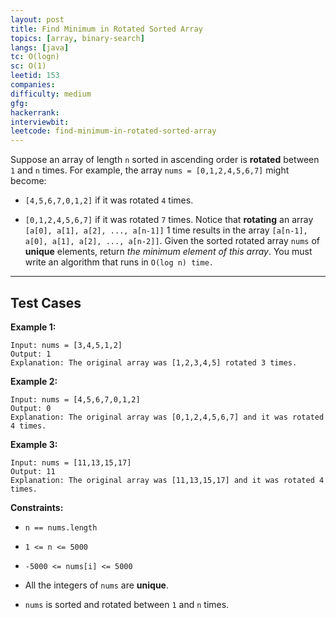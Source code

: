 ```yaml
---
layout: post
title: Find Minimum in Rotated Sorted Array
topics: [array, binary-search]
langs: [java]
tc: O(logn)
sc: O(1)
leetid: 153
companies: 
difficulty: medium
gfg: 
hackerrank: 
interviewbit: 
leetcode: find-minimum-in-rotated-sorted-array
---
```

Suppose an array of length `n` sorted in ascending order is **rotated** between `1` and `n` times. For example, the array `nums = [0,1,2,4,5,6,7]` might become:
	
* `[4,5,6,7,0,1,2]` if it was rotated `4` times.
	
* `[0,1,2,4,5,6,7]` if it was rotated `7` times.
Notice that **rotating** an array `[a[0], a[1], a[2], ..., a[n-1]]` 1 time results in the array `[a[n-1], a[0], a[1], a[2], ..., a[n-2]]`.
Given the sorted rotated array `nums` of **unique** elements, return *the minimum element of this array*.
You must write an algorithm that runs in `O(log n) time.`
 
---
## Test Cases
**Example 1:**
```
Input: nums = [3,4,5,1,2]
Output: 1
Explanation: The original array was [1,2,3,4,5] rotated 3 times.
```
**Example 2:**
```
Input: nums = [4,5,6,7,0,1,2]
Output: 0
Explanation: The original array was [0,1,2,4,5,6,7] and it was rotated 4 times.
```
**Example 3:**
```
Input: nums = [11,13,15,17]
Output: 11
Explanation: The original array was [11,13,15,17] and it was rotated 4 times. 
```
 
**Constraints:**
	
* `n == nums.length`
	
* `1 <= n <= 5000`
	
* `-5000 <= nums[i] <= 5000`
	
* All the integers of `nums` are **unique**.
	
* `nums` is sorted and rotated between `1` and `n` times.

        